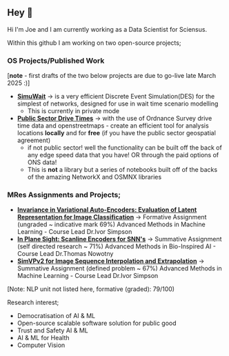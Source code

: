 ## Hey 👋

Hi I'm Joe and I am currently working as a Data Scientist for Sciensus.


Within this github I am working on two open-source projects;

### OS Projects/Published Work

[**note** - first drafts of the two below projects are due to go-live late March 2025 :)] 

* [**SimuWait**](https://github.com/SimuWait/SimuWait) -> is a very efficient Discrete Event Simulation(DES) for the simplest of networks, designed for use in wait time scenario modelling
  * This is currently in private mode
* [**Public Sector Drive Times**](https://github.com/pip-py/public_sector_drive_time) -> with the use of Ordnance Survey drive time data and openstreetmaps - create an efficient tool for analysis locations **locally** and for **free** (if you have the public sector geospatial agreement)
  * if not public sector! well the functionality can be built off the back of any edge speed data that you have! OR through the paid options of ONS data!
  * This is **not** a library but a series of notebooks built off of the backs of the amazing NetworkX and OSMNX libraries
 
### MRes Assignments and Projects;
* [**Invariance in Variational Auto-Encoders: Evaluation of Latent Representation for
Image Classification**](https://github.com/pip-py/mres_inv_vae) -> Formative Assignment (ungraded ~ indicative mark 69%) Advanced Methods in Machine Learning - Course Lead Dr.Ivor Simpson
* [**In Plane Sight: Scanline Encoders for SNN's**](https://github.com/pip-py/mres_ips_scanline_snn) -> Summative Assignment (self directed research ~ 71%) Advanced Methods in Bio-Inspired AI - Course Lead Dr.Thomas Nowotny
* [**SimVPv2 for Image Sequence Interpolation and Extrapolation**](https://github.com/pip-py/mres_image_sequence_learning) -> Summative Assignment (defined problem ~ 67%) Advanced Methods in Machine Learning - Course Lead Dr.Ivor Simpson

[Note: NLP unit not listed here, formative (graded): 79/100) 


Research interest;
* Democratisation of AI & ML
* Open-source scalable software solution for public good
* Trust and Safety AI & ML
* AI & ML for Health
* Computer Vision 
